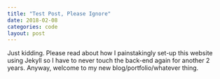 ```yaml
---
title: "Test Post, Please Ignore"
date: 2018-02-08
categories: code
layout: post
---
```


Just kidding. Please read about how I painstakingly set-up this website using Jekyll so I have to never touch the back-end again for another 2 years. Anyway, welcome to my new blog/portfolio/whatever thing.
